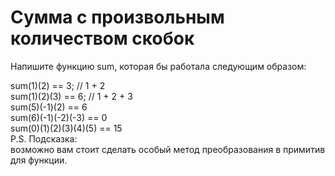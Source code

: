 # Сумма с произвольным количеством скобок  <br/>

Напишите функцию sum, которая бы работала следующим образом:  <br/>

sum(1)(2) == 3; // 1 + 2  <br/>
sum(1)(2)(3) == 6; // 1 + 2 + 3  <br/>
sum(5)(-1)(2) == 6  <br/>
sum(6)(-1)(-2)(-3) == 0  <br/>
sum(0)(1)(2)(3)(4)(5) == 15  <br/>
P.S. Подсказка:   <br/>
возможно вам стоит сделать особый метод преобразования в примитив для функции.  <br/>